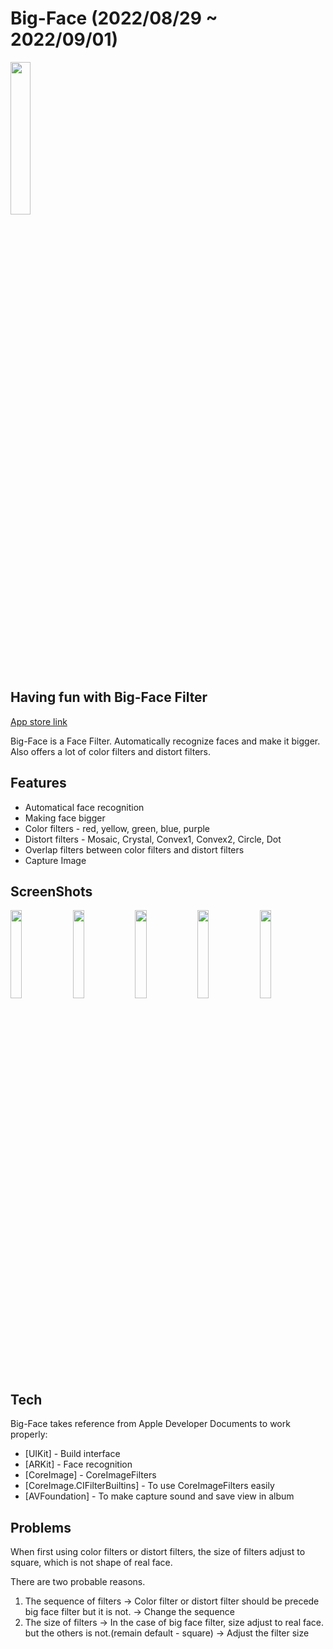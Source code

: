 # Big-Face (2022/08/29 ~ 2022/09/01)

  <img src = "https://user-images.githubusercontent.com/72395020/188737151-4ed91cd8-5a1c-4870-9e10-e3b312c4b24d.png" width = "25%">

## Having fun with Big-Face Filter

[App store link](https://apps.apple.com/kr/app/big-face/id1642758195)

Big-Face is a Face Filter.
Automatically recognize faces and make it bigger.  
Also offers a lot of color filters and distort filters.

## Features

- Automatical face recognition
- Making face bigger
- Color filters - red, yellow, green, blue, purple
- Distort filters - Mosaic, Crystal, Convex1, Convex2, Circle, Dot
- Overlap filters between color filters and distort filters
- Capture Image

## ScreenShots
 <img src = "https://user-images.githubusercontent.com/72395020/188734836-22086a2f-333e-4e66-9675-479ecddf43d8.png" width = "19%"> <img src = "https://user-images.githubusercontent.com/72395020/188734884-a04d6dea-545c-4860-a2ea-6d28c73fc8b0.png" width = "19%"> <img src = "https://user-images.githubusercontent.com/72395020/188734914-05a5639e-6bdf-4f40-bab1-34840ffd08d6.png" width = "19%"> <img src = "https://user-images.githubusercontent.com/72395020/188736205-206852e2-0e70-4068-b748-1cc7dc849aca.png" width = "19%"> <img src = "https://user-images.githubusercontent.com/72395020/188736325-97533c2c-0e74-4448-865d-b739ace460dd.png" width = "19%">


## Tech

Big-Face takes reference from Apple Developer Documents to work properly:

- [UIKit] - Build interface
- [ARKit] - Face recognition
- [CoreImage] - CoreImageFilters
- [CoreImage.CIFilterBuiltins] - To use CoreImageFilters easily
- [AVFoundation] - To make capture sound and save view in album



## Problems

When first using color filters or distort filters, the size of filters adjust to square, which is not shape of real face.

There are two probable reasons.
1. The sequence of filters
-> Color filter or distort filter should be precede big face filter but it is not.
-> Change the sequence
2. The size of filters 
-> In the case of big face filter, size adjust to real face. but the others is not.(remain default - square)
-> Adjust the filter size
